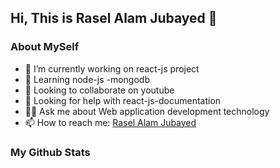 
## Hi, This is Rasel Alam Jubayed 👋

### About MySelf
- 🔭 I’m currently working on react-js project
- 🌱 Learning node-js -mongodb
- 👯 Looking to collaborate on youtube
- 🤔 Looking for help with react-js-documentation
- 👨‍💻 Ask me about Web application development technology
- 📫 How to reach me: <a href="https://www.linkedin.com/in/raselalamra/" target="_blank">Rasel Alam Jubayed</a>

### My Github Stats
<img src="https://github-readme-stats.vercel.app/api?username=GolamMuktadirHossainSaber&&show_icons=true&title_color=ffffff&icon_color=bb2acf&text_color=daf7dc&bg_color=151515" alt="" />

